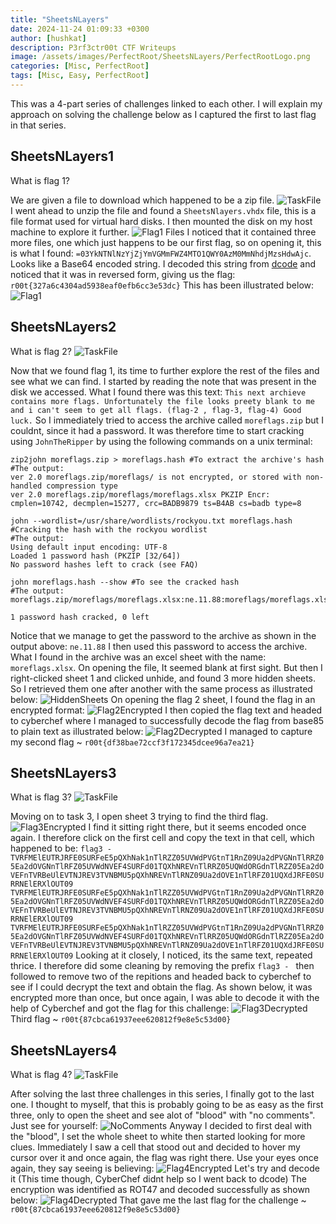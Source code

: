 ```yaml
---
title: "SheetsNLayers"
date: 2024-11-24 01:09:33 +0300
author: [hushkat]
description: P3rf3ctr00t CTF Writeups
image: /assets/images/PerfectRoot/SheetsNLayers/PerfectRootLogo.png
categories: [Misc, PerfectRoot]
tags: [Misc, Easy, PerfectRoot]
---
```


This was a 4-part series of challenges linked to each other. I will explain my approach on solving the challenge below as I captured the first to last flag in that series.

## SheetsNLayers1
What is flag 1?

We are given a file to download which happened to be a zip file. 
![TaskFile](/assets/images/PerfectRoot/SheetsNLayers/TaskFile.png)
I went ahead to unzip the file and found a `SheetsNlayers.vhdx` file, this is a file format used for virtual hard disks. I then mounted the disk on my host machine to explore it further.
![Flag1 Files](/assets/images/PerfectRoot/SheetsNLayers/Flag1&Files.png)
I noticed that it contained three more files, one which just happens to be our first flag, so on opening it, this is what I found: `=03YkNTNlNzYjZjYmVGMmFWZ4MTO1QWY0AzM0MmNhdjMzsHdwAjc`. Looks like a Base64 encoded string. I decoded this string from [dcode](https://www.dcode.fr/base-64-encoding) and noticed that it was in reversed form, giving us the flag: `r00t{327a6c4304ad5938eaf0efb6cc3e53dc}` This has been illustrated below:
![Flag1](/assets/images/PerfectRoot/SheetsNLayers/Flag1.png)

## SheetsNLayers2
What is flag 2?
![TaskFile](/assets/images/PerfectRoot/SheetsNLayers/Task2.png)

Now that we found flag 1, its time to further explore the rest of the files and see what we can find. I started by reading the note that was present in the disk we accessed. What I found there was this text: `This next archieve contains more flags. Unfortunately the file looks preety blank to me and i can't seem to get all flags. (flag-2 , flag-3, flag-4) Good luck.` So I immediately tried to access the archive called `moreflags.zip` but I couldnt, since it had a password. It was therefore time to start cracking using `JohnTheRipper` by using the following commands on a unix terminal:
```
zip2john moreflags.zip > moreflags.hash #To extract the archive's hash
#The output:
ver 2.0 moreflags.zip/moreflags/ is not encrypted, or stored with non-handled compression type
ver 2.0 moreflags.zip/moreflags/moreflags.xlsx PKZIP Encr: cmplen=10742, decmplen=15277, crc=BADB9879 ts=B4AB cs=badb type=8
                                                                                                                                                                                                                                            
john --wordlist=/usr/share/wordlists/rockyou.txt moreflags.hash #Cracking the hash with the rockyou wordlist
#The output:
Using default input encoding: UTF-8
Loaded 1 password hash (PKZIP [32/64])
No password hashes left to crack (see FAQ)

john moreflags.hash --show #To see the cracked hash
#The output:
moreflags.zip/moreflags/moreflags.xlsx:ne.11.88:moreflags/moreflags.xlsx:moreflags.zip::moreflags.zip

1 password hash cracked, 0 left
```
Notice that we manage to get the password to the archive as shown in the output above: `ne.11.88` I then used this password to access the archive. What I found in the archive was an excel sheet with the name: `moreflags.xlsx`. On opening the file, It seemed blank at first sight. But then I right-clicked sheet 1 and clicked unhide, and found 3 more hidden sheets. So I retrieved them one after another with the same process as illustrated below:
![HiddenSheets](/assets/images/PerfectRoot/SheetsNLayers/UnhidingSheets.png)
On opening the flag 2 sheet, I found the flag in an encrypted format:
![Flag2Encrypted](/assets/images/PerfectRoot/SheetsNLayers/Flag2Encrypted.png)
I then copied the flag text and headed to cyberchef where I managed to successfully decode the flag from base85 to plain text as illustrated below:
![Flag2Decrypted](/assets/images/PerfectRoot/SheetsNLayers/Flag2.png)
I managed to capture my second flag ~ `r00t{df38bae72ccf3f172345dcee96a7ea21}`

## SheetsNLayers3
What is flag 3?
![TaskFile](/assets/images/PerfectRoot/SheetsNLayers/Task3.png)

Moving on to task 3, I open sheet 3 trying to find the third flag. 
![Flag3Encrypted](/assets/images/PerfectRoot/SheetsNLayers/Flag3Encrypted.png)
I find it sitting right there, but it seems encoded once again. I therefore click on the first cell and copy the text in that cell, which happened to be:
`flag3 - TVRFMElEUTRJRFE0SURFeE5pQXhNak1nTlRZZ05UVWdPVGtnT1RnZ09Ua2dPVGNnTlRRZ05Ea2dOVGNnTlRFZ05UVWdNVEF4SURFd01TQXhNREVnTlRRZ05UQWdORGdnTlRZZ05Ea2dOVEFnTVRBeUlEVTNJREV3TVNBMU5pQXhNREVnTlRNZ09Ua2dOVE1nTlRFZ01UQXdJRFE0SURRNElERXlOUT09 TVRFMElEUTRJRFE0SURFeE5pQXhNak1nTlRZZ05UVWdPVGtnT1RnZ09Ua2dPVGNnTlRRZ05Ea2dOVGNnTlRFZ05UVWdNVEF4SURFd01TQXhNREVnTlRRZ05UQWdORGdnTlRZZ05Ea2dOVEFnTVRBeUlEVTNJREV3TVNBMU5pQXhNREVnTlRNZ09Ua2dOVE1nTlRFZ01UQXdJRFE0SURRNElERXlOUT09 TVRFMElEUTRJRFE0SURFeE5pQXhNak1nTlRZZ05UVWdPVGtnT1RnZ09Ua2dPVGNnTlRRZ05Ea2dOVGNnTlRFZ05UVWdNVEF4SURFd01TQXhNREVnTlRRZ05UQWdORGdnTlRZZ05Ea2dOVEFnTVRBeUlEVTNJREV3TVNBMU5pQXhNREVnTlRNZ09Ua2dOVE1nTlRFZ01UQXdJRFE0SURRNElERXlOUT09` 
Looking at it closely, I noticed, its the same text, repeated thrice. I therefore did some cleaning by removing the prefix `flag3 - ` then followed to remove two of the repitions and headed back to cyberchef to see if I could decrypt the text and obtain the flag. As shown below, it was encrypted more than once, but once again, I was able to decode it with the help of Cyberchef and got the flag for this challenge:
![Flag3Decrypted](/assets/images/PerfectRoot/SheetsNLayers/Flag3.png)
Third flag ~ `r00t{87cbca61937eee620812f9e8e5c53d00}`

## SheetsNLayers4
What is flag 4?
![TaskFile](/assets/images/PerfectRoot/SheetsNLayers/Task4.png)

After solving the last three challenges in this series, I finally got to the last one. I thought to myself, that this is probably going to be as easy as the first three, only to open the sheet and see alot of "blood" with "no comments". Just see for yourself:
![NoComments](/assets/images/PerfectRoot/SheetsNLayers/RedNoComment.png)
Anyway I decided to first deal with the "blood", I set the whole sheet to white then started looking for more clues. Immediately I saw a cell that stood out and decided to hover my cursor over it and once again, the flag was right there. Use your eyes once again, they say seeing is believing:
![Flag4Encrypted](/assets/images/PerfectRoot/SheetsNLayers/Flag4Encrypted.png)
Let's try and decode it (This time though, CyberChef didnt help so I went back to dcode) The encryption was identified as ROT47 and decoded successfully as shown below:
![Flag4Decrypted](/assets/images/PerfectRoot/SheetsNLayers/Flag4.png)
That gave me the last flag for the challenge ~ `r00t{87cbca61937eee620812f9e8e5c53d00}`

